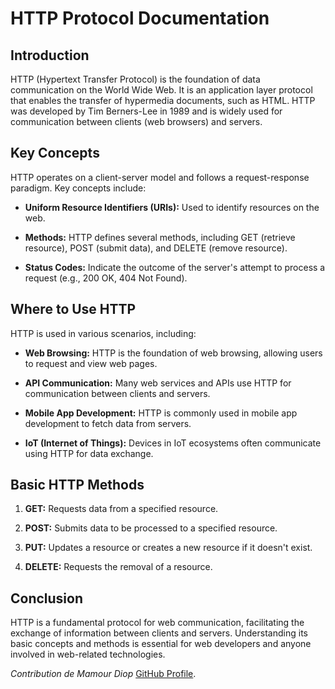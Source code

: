 # HTTP Protocol Documentation

## Introduction
HTTP (Hypertext Transfer Protocol) is the foundation of data communication on the World Wide Web. It is an application layer protocol that enables the transfer of hypermedia documents, such as HTML. HTTP was developed by Tim Berners-Lee in 1989 and is widely used for communication between clients (web browsers) and servers.

## Key Concepts
HTTP operates on a client-server model and follows a request-response paradigm. Key concepts include:

- **Uniform Resource Identifiers (URIs):** Used to identify resources on the web.

- **Methods:** HTTP defines several methods, including GET (retrieve resource), POST (submit data), and DELETE (remove resource).

- **Status Codes:** Indicate the outcome of the server's attempt to process a request (e.g., 200 OK, 404 Not Found).

## Where to Use HTTP
HTTP is used in various scenarios, including:

- **Web Browsing:** HTTP is the foundation of web browsing, allowing users to request and view web pages.

- **API Communication:** Many web services and APIs use HTTP for communication between clients and servers.

- **Mobile App Development:** HTTP is commonly used in mobile app development to fetch data from servers.

- **IoT (Internet of Things):** Devices in IoT ecosystems often communicate using HTTP for data exchange.

## Basic HTTP Methods
1. **GET:** Requests data from a specified resource.

2. **POST:** Submits data to be processed to a specified resource.

3. **PUT:** Updates a resource or creates a new resource if it doesn't exist.

4. **DELETE:** Requests the removal of a resource.

## Conclusion
HTTP is a fundamental protocol for web communication, facilitating the exchange of information between clients and servers. Understanding its basic concepts and methods is essential for web developers and anyone involved in web-related technologies.


_Contribution de Mamour Diop_
[GitHub Profile](https://github.com/mdev98).

